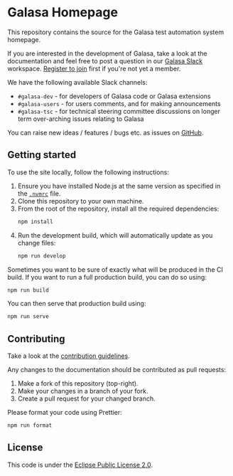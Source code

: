 # Galasa Homepage

This repository contains the source for the Galasa test automation system homepage.

If you are interested in the development of Galasa, take a look at the documentation and feel free to post a question in our <a href="https://galasa.slack.com" target="_blank"> Galasa Slack</a> workspace. <a href="https://join.slack.com/t/galasa/shared_invite/zt-ele2ic8x-VepEO1o13t4Jtb3ZuM4RUA" target="_blank"> Register to join</a> first if you're not yet a member. 

We have the following available Slack channels:

- `#galasa-dev` - for developers of Galasa code or Galasa extensions 
- `#galasa-users` - for users comments, and for making announcements 
- `#galasa-tsc` - for technical steering committee discussions on longer term over-arching issues relating to Galasa 

You can raise new ideas / features / bugs etc. as issues on [GitHub](https://github.com/galasa-dev/projectmanagement). 

## Getting started

To use the site locally, follow the following instructions:

1. Ensure you have installed Node.js at the same version as specified in the [`.nvmrc`](./.nvmrc) file.
1. Clone this repository to your own machine.
1. From the root of the repository, install all the required dependencies:
    ```sh
    npm install
    ```
1. Run the development build, which will automatically update as you change files:
    ```sh
    npm run develop
    ```

Sometimes you want to be sure of exactly what will be produced in the CI build. If you want to run a full production build, you can do so using:
```sh
npm run build
```

You can then serve that production build using:
```sh
npm run serve
```

## Contributing

Take a look at the [contribution guidelines](https://github.com/galasa-dev/projectmanagement/blob/main/contributing.md).

Any changes to the documentation should be contributed as pull requests:

1. Make a fork of this repository (top-right).
1. Make your changes in a branch of your fork.
1. Create a pull request for your changed branch.

Please format your code using Prettier:
```sh
npm run format
```

## License

This code is under the [Eclipse Public License 2.0](./LICENSE).
